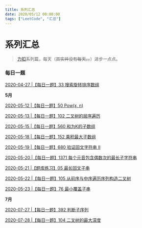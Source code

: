 ```yaml
---
title: 系列汇总
date: 2020/05/12 00:00:00
tags: ["LeetCode", "汇总"]
---
```


# 系列汇总

<ClientOnly>
  <display-bar :displayData="$frontmatter"></display-bar>
</ClientOnly>

> [力扣](https://leetcode-cn.com/)系列篇，每天（~~其实并没有每天。。~~）进步一点点。

### 每日一题

<a href="/blog/leetcode/js/exercises-33.html" target="_blank">2020-04-27 |【每日一题】33 搜索旋转排序数组</a>

**5月**

<a href="/blog/leetcode/js/exercises-50.html" target="_blank">2020-05-12 |【每日一题】50 Pow(x, n)</a>

<a href="/blog/leetcode/js/exercises-102.html" target="_blank">2020-05-13 |【每日一题】102 二叉树的层序遍历</a>

<a href="/blog/leetcode/js/exercises-560.html" target="_blank">2020-05-15 |【每日一题】560 和为K的子数组</a>

<a href="/blog/leetcode/js/exercises-152.html" target="_blank">2020-05-18 |【每日一题】152 乘积最大子数组</a>

<a href="/blog/leetcode/js/exercises-680.html" target="_blank">2020-05-19 |【每日一题】680 验证回文字符串 Ⅱ</a>

<a href="/blog/leetcode/js/exercises-1371.html" target="_blank">2020-05-20 |【每日一题】1371 每个元音包含偶数次的最长子字符串</a>

<a href="/blog/leetcode/js/exercises-05.html" target="_blank">2020-05-21 |【题库练习】05 最长回文子串</a>

<a href="/blog/leetcode/js/exercises-105.html" target="_blank">2020-05-22 |【每日一题】105 从前序与中序遍历序列构造二叉树</a>

<a href="/blog/leetcode/js/exercises-76.html" target="_blank">2020-05-23 |【每日一题】76 最小覆盖子串</a>

**7月**

<a href="/blog/leetcode/js/exercises-392.html" target="_blank">2020-07-27 |【每日一题】392 判断子序列</a>

<a href="/blog/leetcode/js/exercises-104.html" target="_blank">2020-07-28 |【每日一题】104 二叉树的最大深度</a>



